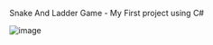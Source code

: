   Snake And Ladder Game - My First project using C#

![image](https://github.com/user-attachments/assets/4b83d02d-f9e2-4938-ada9-70271cf9c707)
